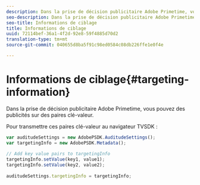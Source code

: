 ```yaml
---
description: Dans la prise de décision publicitaire Adobe Primetime, vous pouvez  des publicités sur des paires clé-valeur.
seo-description: Dans la prise de décision publicitaire Adobe Primetime, vous pouvez  des publicités sur des paires clé-valeur.
seo-title: Informations de ciblage
title: Informations de ciblage
uuid: 72114bef-36a1-4f2d-92e8-59f4885d70d2
translation-type: tm+mt
source-git-commit: 040655d8ba5f91c98ed0584c08db226ffe1e0f4e

---
```



# Informations de ciblage{#targeting-information}

Dans la prise de décision publicitaire Adobe Primetime, vous pouvez  des publicités sur des paires clé-valeur.

Pour transmettre ces paires clé-valeur au navigateur TVSDK :

```js
var auditudeSettings = new AdobePSDK.AuditudeSettings(); 
var targetingInfo = new AdobePSDK.Metadata(); 
 
// Add key value pairs to targetingInfo 
targetingInfo.setValue(key1, value1); 
targetingInfo.setValue(key2, value2); 
 
auditudeSettings.targetingInfo = targetingInfo;
```

